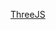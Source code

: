 
[ThreeJS](https://github.com/rdudleyiii/forward-js-notes/tree/master/threejs-angular/WebUnleashed-example)
